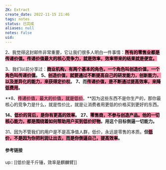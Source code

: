 ```yaml
---
ZK: Extract
create_date: 2022-11-15 21:46
tags: notes
status: 已完成
aliases: null
notes: False
uid: 
---
```

2、我觉得这封邮件非常重要，它让我们很多人明白一件事情：**<mark style="background: #FF5582A6;">所有的零售业都是传递价值。传递价值最大的核心竞争力，就是效率，效率带来的结果就是便宜。</mark>**

3、我们以前分享过：**<mark style="background: #FF5582A6;">商业机构，有两个基本的角色，一个角色叫创造价值，一个角色叫传递价值</mark>。**
**5、<mark style="background: #FF5582A6;">创造价值，就要通过不断提高自己的研发能力，创新能力，以及差异化的能力，来获得定价权</mark>。**
**7、而<mark style="background: #FF5582A6;">传递价值，是不断通过提高效率，来降低费用</mark>。**

**8、<mark style="background: #FF5582A6;">传递价值，最大的价值，就是低价</mark>。**因为这些东西不是你生产的，那你最核心的竞争力是什么，就是性价比，就是让消费者用更低的价格买到更好的东西。

**14、<mark style="background: #FF5582A6;">低价的背后，是你有更高的效率</mark>。**
**27、<mark style="background: #FF5582A6;">零售商，不参与创造产品。他的一切核心能力，都是围绕着如何帮助用户买到低价好物</mark>。用这个目标倒逼一切能力。**

31、因为不管我们的用户是不是高净值人群，低价，永远是零售的本质。**但<mark style="background: #FF5582A6;">低价，不是因为你把利润让出去，而是你倒逼自己，提高效率</mark>。**

#### 参考链接

up:: [[低价是千斤锤，效率是麒麟臂]]